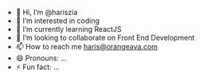 - 👋 Hi, I’m @hariszia
- 👀 I’m interested in coding
- 🌱 I’m currently learning ReactJS
- 💞️ I’m looking to collaborate on Front End Development
- 📫 How to reach me haris@orangeava.com
- 😄 Pronouns: ...
- ⚡ Fun fact: ...

<!---
harisorangeava/harisorangeava is a ✨ special ✨ repository because its `README.md` (this file) appears on your GitHub profile.
You can click the Preview link to take a look at your changes.
--->
